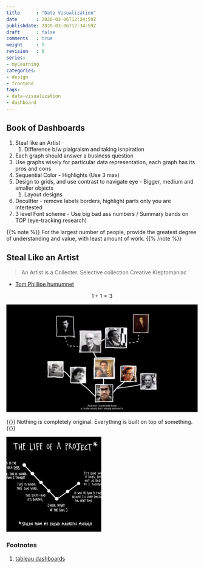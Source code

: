```yaml
---
title      : "Data Visualization"
date       : 2020-03-06T12:34:59Z
publishdate: 2020-03-06T12:34:59Z
draft      : false
comments   : true
weight     : 5
revision   : 0
series:
- myLearning
categories:
- design
- frontend
tags:
- data-visualization
- dashboard
---
```



## Book of Dashboards

1. Steal like an Artist
   1. DIfference b/w  plaigraism and taking isnpiration
2. Each graph should answer a business question
3. Use graphs wisely for particular data representation, each graph has its pros and cons
4. Sequential Color - Highlights (Use 3 max)
5. Design to grids, and use contrast to navigate eye - Bigger, medium and smaller objects
   1. Layout designs
6. Decultter - remove labels borders, highlight parts only you are intertested
7. 3 level Font scheme - Use big bad ass numbers / Summary bands on TOP (eye-tracking research)

{{% note %}}
For the largest number of people, provide the greatest degree of understanding and value,
with least amount of work.
{{% /note %}}

## Steal Like an Artist

> An Artist is a Collecter. Selective collection
> Creative Kleptomaniac

* [Tom Phillipe humumnet](http://www.tomphillips.co.uk/)

$$ { 1 + 1 = 3 } $$

![CReatiive Tree of people who admore the work](creative-tree.png)

{{<quote>}}
Nothing is completely original. Everything is built on top of something.
{{</quote>}}

![](lifespan-of-a-project.jpg)

### Footnotes

1. [tableau dashboards  ](https://help.tableau.com/current/pro/desktop/en-us/dashboards.htm)